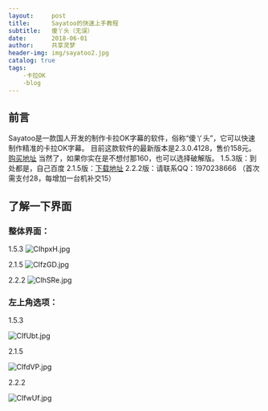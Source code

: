 ```yaml
---
layout:     post
title:      Sayatoo的快速上手教程
subtitle:   傻丫头（无误）
date:       2018-06-01
author:     共享灵梦
header-img: img/sayatoo2.jpg
catalog: true
tags:
    -卡拉OK
    -blog
---
```

## 前言
Sayatoo是一款国人开发的制作卡拉OK字幕的软件，俗称“傻丫头”，它可以快速制作精准的卡拉OK字幕。
目前这款软件的最新版本是2.3.0.4128，售价158元。
[购买地址](http://www.geemio.com/purchase/)
当然了，如果你实在是不想付那160，也可以选择破解版。
1.5.3版：到处都是，自己百度
2.1.5版：[下载地址](http://www.carrotchou.blog/185.html)
2.2.2版：请联系QQ：1970238666 （首次需支付28，每增加一台机补交15）

## 了解一下界面
### 整体界面：
1.5.3
![CIhpxH.jpg](https://s1.ax1x.com/2018/06/01/CIhpxH.jpg)

2.1.5
![CIfzGD.jpg](https://s1.ax1x.com/2018/06/01/CIfzGD.jpg)

2.2.2
![CIhSRe.jpg](https://s1.ax1x.com/2018/06/01/CIhSRe.jpg)

### 左上角选项：

1.5.3

![CIfUbt.jpg](https://s1.ax1x.com/2018/06/01/CIfUbt.jpg)

2.1.5

![CIfdVP.jpg](https://s1.ax1x.com/2018/06/01/CIfdVP.jpg)

2.2.2

![CIfwUf.jpg](https://s1.ax1x.com/2018/06/01/CIfwUf.jpg)


